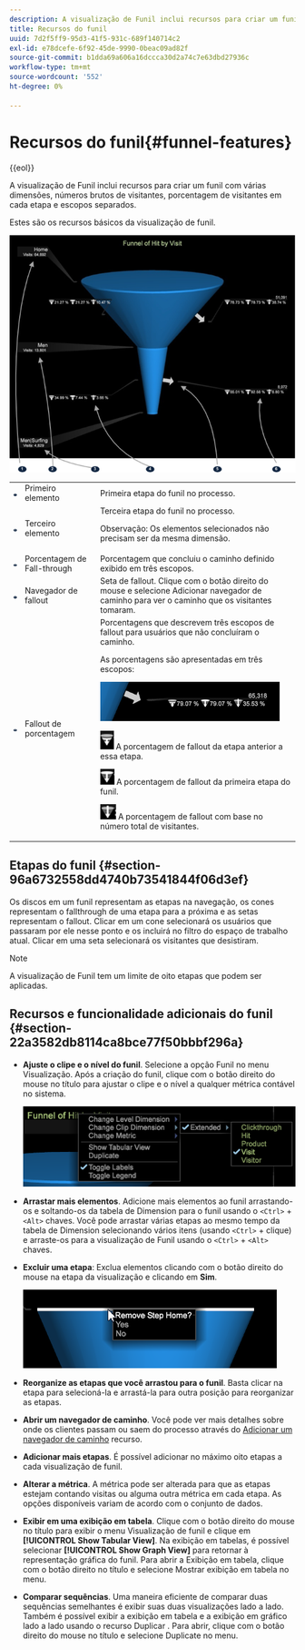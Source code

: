 ```yaml
---
description: A visualização de Funil inclui recursos para criar um funil com várias dimensões, números brutos de visitantes, porcentagem de visitantes em cada etapa e escopos separados.
title: Recursos do funil
uuid: 7d2f5ff9-95d3-41f5-931c-689f140714c2
exl-id: e78dcefe-6f92-45de-9990-0beac09ad82f
source-git-commit: b1dda69a606a16dccca30d2a74c7e63dbd27936c
workflow-type: tm+mt
source-wordcount: '552'
ht-degree: 0%

---
```


# Recursos do funil{#funnel-features}

{{eol}}

A visualização de Funil inclui recursos para criar um funil com várias dimensões, números brutos de visitantes, porcentagem de visitantes em cada etapa e escopos separados.

Estes são os recursos básicos da visualização de funil.

![](assets/funnel_visualization_capture.png)

<table id="table_49A08740CEE74D64B6F9C37CD91F1AE5"> 
 <tbody> 
  <tr> 
   <td colname="col01"> <img id="image_0C1701833FE049708CE38ADEB5EC7EEF" src="assets/funnel_visualization_capture_1.png" /> </td> 
   <td colname="col1"> Primeiro elemento </td> 
   <td colname="col2"> Primeira etapa do funil no processo. </td> 
  </tr> 
  <tr> 
   <td colname="col01"> <img id="image_EF8AF94D833B4A249959B76F8FAF2318" src="assets/funnel_visualization_capture_2.png" /> </td> 
   <td colname="col1"> Terceiro elemento </td> 
   <td colname="col2">Terceira etapa do funil no processo. <p><p>Observação: Os elementos selecionados não precisam ser da mesma dimensão. </p></p></td> 
  </tr> 
  <tr> 
   <td colname="col01"> <img id="image_F3C5130B52234FAC9DEB50279F94FF90" src="assets/funnel_visualization_capture_3.png" /> </td> 
   <td colname="col1"> Porcentagem de Fall-through </td> 
   <td colname="col2"> Porcentagem que concluiu o caminho definido exibido em três escopos. </td> 
  </tr> 
  <tr> 
   <td colname="col01"> <img id="image_3F030396CEB14528980F5B965113BD36" src="assets/funnel_visualization_capture_4.png" /> </td> 
   <td colname="col1"> Navegador de fallout </td> 
   <td colname="col2">Seta de fallout. Clique com o botão direito do mouse e selecione <span class="uicontrol"> Adicionar navegador de caminho</span> para ver o caminho que os visitantes tomaram. </td> 
  </tr> 
  <tr> 
   <td colname="col01"> <img id="image_0DA7567BDBDF4BEF9CA840D2F88A414E" src="assets/funnel_visualization_capture_5.png" /> </td> 
   <td colname="col1"> Fallout de porcentagem </td> 
   <td colname="col2">Porcentagens que descrevem três escopos de fallout para usuários que não concluíram o caminho. <p>As porcentagens são apresentadas em três escopos: </p><p><img id="image_B85C46DDF12C41D5BF213D5F9DC04967" placement="break" src="assets/funnel_path_browser_5.png" /></p><p><img id="image_BC37007D7B4B425C8F87905CE68F0114" src="assets/funnel_path_browser_6.png" /> A porcentagem de fallout da etapa anterior a essa etapa. </p><p><img id="image_B10866B083424360AFF1B19E836A94CF" src="assets/funnel_path_browser_7.png" /> A porcentagem de fallout da primeira etapa do funil. </p><p><img id="image_19B9AE916B584E18A82F5D5E10674414" src="assets/funnel_path_browser_8.png" /> A porcentagem de fallout com base no número total de visitantes. </p></td> 
  </tr> 
 </tbody> 
</table>

## Etapas do funil {#section-96a6732558dd4740b73541844f06d3ef}

Os discos em um funil representam as etapas na navegação, os cones representam o fallthrough de uma etapa para a próxima e as setas representam o fallout. Clicar em um cone selecionará os usuários que passaram por ele nesse ponto e os incluirá no filtro do espaço de trabalho atual. Clicar em uma seta selecionará os visitantes que desistiram.

>[!NOTE]
>
>A visualização de Funil tem um limite de oito etapas que podem ser aplicadas.

## Recursos e funcionalidade adicionais do funil {#section-22a3582db8114ca8bce77f50bbbf296a}

* **Ajuste o clipe e o nível do funil**. Selecione a opção Funil no menu Visualização. Após a criação do funil, clique com o botão direito do mouse no título para ajustar o clipe e o nível a qualquer métrica contável no sistema.

   ![](assets/funnel_path_browser_9.png)

* **Arrastar mais elementos**. Adicione mais elementos ao funil arrastando-os e soltando-os da tabela de Dimension para o funil usando o `<Ctrl>` + `<Alt>` chaves. Você pode arrastar várias etapas ao mesmo tempo da tabela de Dimension selecionando vários itens (usando `<Ctrl>` + clique) e arraste-os para a visualização de Funil usando o `<Ctrl>` + `<Alt>` chaves.
* **Excluir uma etapa**: Exclua elementos clicando com o botão direito do mouse na etapa da visualização e clicando em **Sim**.

   ![](assets/funnel_path_browser_4.png)

* **Reorganize as etapas que você arrastou para o funil**. Basta clicar na etapa para selecioná-la e arrastá-la para outra posição para reorganizar as etapas.
* **Abrir um navegador de caminho**. Você pode ver mais detalhes sobre onde os clientes passam ou saem do processo através do [Adicionar um navegador de caminho](../../../../home/c-get-started/c-analysis-vis/c-funnel-visualization/c-path-browser-funnel.md#concept-b0cedf7a28ae422696ded1258c9a4119) recurso.

* **Adicionar mais etapas**. É possível adicionar no máximo oito etapas a cada visualização de funil.
* **Alterar a métrica**. A métrica pode ser alterada para que as etapas estejam contando visitas ou alguma outra métrica em cada etapa. As opções disponíveis variam de acordo com o conjunto de dados.
* **Exibir em uma exibição em tabela**. Clique com o botão direito do mouse no título para exibir o menu Visualização de funil e clique em **[!UICONTROL Show Tabular View]**. Na exibição em tabelas, é possível selecionar **[!UICONTROL Show Graph View]** para retornar à representação gráfica do funil. Para abrir a Exibição em tabela, clique com o botão direito no título e selecione Mostrar exibição em tabela no menu.

* **Comparar sequências**. Uma maneira eficiente de comparar duas sequências semelhantes é exibir suas duas visualizações lado a lado. Também é possível exibir a exibição em tabela e a exibição em gráfico lado a lado usando o recurso Duplicar . Para abrir, clique com o botão direito do mouse no título e selecione Duplicate no menu.
